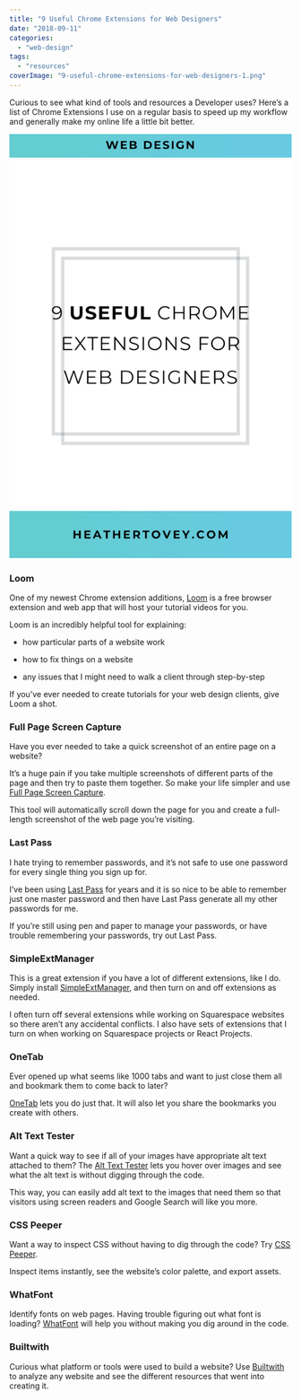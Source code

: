 ```yaml
---
title: "9 Useful Chrome Extensions for Web Designers"
date: "2018-09-11"
categories: 
  - "web-design"
tags: 
  - "resources"
coverImage: "9-useful-chrome-extensions-for-web-designers-1.png"
---
```


Curious to see what kind of tools and resources a Developer uses? Here’s a list of Chrome Extensions I use on a regular basis to speed up my workflow and generally make my online life a little bit better.

![ 9 Useful Chrome Extensions for Web Designers ](./images/9-useful-chrome-extensions-for-web-designers.png)

### Loom

One of my newest Chrome extension additions, [Loom](https://www.useloom.com/) is a free browser extension and web app that will host your tutorial videos for you.

Loom is an incredibly helpful tool for explaining:

- how particular parts of a website work
    
- how to fix things on a website
    
- any issues that I might need to walk a client through step-by-step
    

If you’ve ever needed to create tutorials for your web design clients, give Loom a shot.

### Full Page Screen Capture

Have you ever needed to take a quick screenshot of an entire page on a website?

It’s a huge pain if you take multiple screenshots of different parts of the page and then try to paste them together. So make your life simpler and use [Full Page Screen Capture](https://chrome.google.com/webstore/detail/full-page-screen-capture/fdpohaocaechififmbbbbbknoalclacl?hl=en).

This tool will automatically scroll down the page for you and create a full-length screenshot of the web page you’re visiting.

### Last Pass

I hate trying to remember passwords, and it’s not safe to use one password for every single thing you sign up for.

I’ve been using [Last Pass](https://www.lastpass.com/) for years and it is so nice to be able to remember just one master password and then have Last Pass generate all my other passwords for me.

If you’re still using pen and paper to manage your passwords, or have trouble remembering your passwords, try out Last Pass.

### SimpleExtManager

This is a great extension if you have a lot of different extensions, like I do. Simply install [SimpleExtManager](https://chrome.google.com/webstore/detail/simpleextmanager/kniehgiejgnnpgojkdhhjbgbllnfkfdk?hl=en), and then turn on and off extensions as needed.

I often turn off several extensions while working on Squarespace websites so there aren’t any accidental conflicts. I also have sets of extensions that I turn on when working on Squarespace projects or React Projects.

### OneTab

Ever opened up what seems like 1000 tabs and want to just close them all and bookmark them to come back to later?

[OneTab](https://chrome.google.com/webstore/detail/onetab/chphlpgkkbolifaimnlloiipkdnihall) lets you do just that. It will also let you share the bookmarks you create with others.

### Alt Text Tester

Want a quick way to see if all of your images have appropriate alt text attached to them? The [Alt Text Tester](https://chrome.google.com/webstore/detail/alt-text-tester/koldhcllpbdfcdpfpbldbicbgddglodk?hl=en) lets you hover over images and see what the alt text is without digging through the code.

This way, you can easily add alt text to the images that need them so that visitors using screen readers and Google Search will like you more.

### CSS Peeper

Want a way to inspect CSS without having to dig through the code? Try [CSS Peeper](https://chrome.google.com/webstore/detail/css-peeper/mbnbehikldjhnfehhnaidhjhoofhpehk?hl=en).

Inspect items instantly, see the website’s color palette, and export assets.

### WhatFont

Identify fonts on web pages. Having trouble figuring out what font is loading? [WhatFont](https://chrome.google.com/webstore/detail/whatfont/jabopobgcpjmedljpbcaablpmlmfcogm) will help you without making you dig around in the code.

### Builtwith

Curious what platform or tools were used to build a website? Use [Builtwith](https://chrome.google.com/webstore/detail/builtwith-technology-prof/dapjbgnjinbpoindlpdmhochffioedbn?hl=en) to analyze any website and see the different resources that went into creating it.